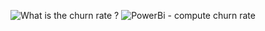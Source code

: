 ![What is the churn rate ?](https://www.linkedin.com/feed/update/urn:li:activity:6938818647440154625/)
![PowerBi - compute churn rate](https://github.com/fereol023/PowerBi-Dashbord-Churn-rate/blob/main/Workflow%20-%20Churn%20rate%20construction.png)
